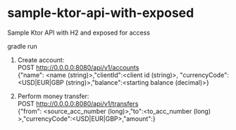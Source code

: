 # sample-ktor-api-with-exposed
Sample Ktor API with H2 and exposed for access
  
gradle run  
  
1) Create account:  
POST http://0.0.0.0:8080/api/v1/accounts  
{"name": <name (string)>,"clientId":<client id (string)>, "currencyCode":<USD|EUR|GBP (string)>,"balance":<starting balance (decimal)>}
  
2) Perform money transfer:  
POST http://0.0.0.0:8080/api/v1/transfers  
{"from": <source_acc_number (long)>,"to":<to_acc_number (long) >,"currencyCode":<USD|EUR|GBP>,"amount":<decimal>}

